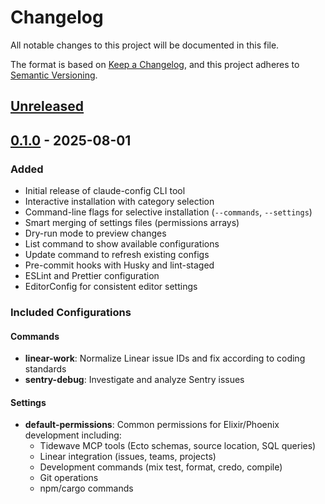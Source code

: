 # Changelog

All notable changes to this project will be documented in this file.

The format is based on [Keep a Changelog](https://keepachangelog.com/en/1.0.0/),
and this project adheres to [Semantic Versioning](https://semver.org/spec/v2.0.0.html).

## [Unreleased]

## [0.1.0] - 2025-08-01

### Added

- Initial release of claude-config CLI tool
- Interactive installation with category selection
- Command-line flags for selective installation (`--commands`, `--settings`)
- Smart merging of settings files (permissions arrays)
- Dry-run mode to preview changes
- List command to show available configurations
- Update command to refresh existing configs
- Pre-commit hooks with Husky and lint-staged
- ESLint and Prettier configuration
- EditorConfig for consistent editor settings

### Included Configurations

#### Commands

- **linear-work**: Normalize Linear issue IDs and fix according to coding standards
- **sentry-debug**: Investigate and analyze Sentry issues

#### Settings

- **default-permissions**: Common permissions for Elixir/Phoenix development including:
  - Tidewave MCP tools (Ecto schemas, source location, SQL queries)
  - Linear integration (issues, teams, projects)
  - Development commands (mix test, format, credo, compile)
  - Git operations
  - npm/cargo commands

[unreleased]: https://github.com/typhoonworks/claude-config/compare/v0.1.0...HEAD
[0.1.0]: https://github.com/typhoonworks/claude-config/releases/tag/v0.1.0
